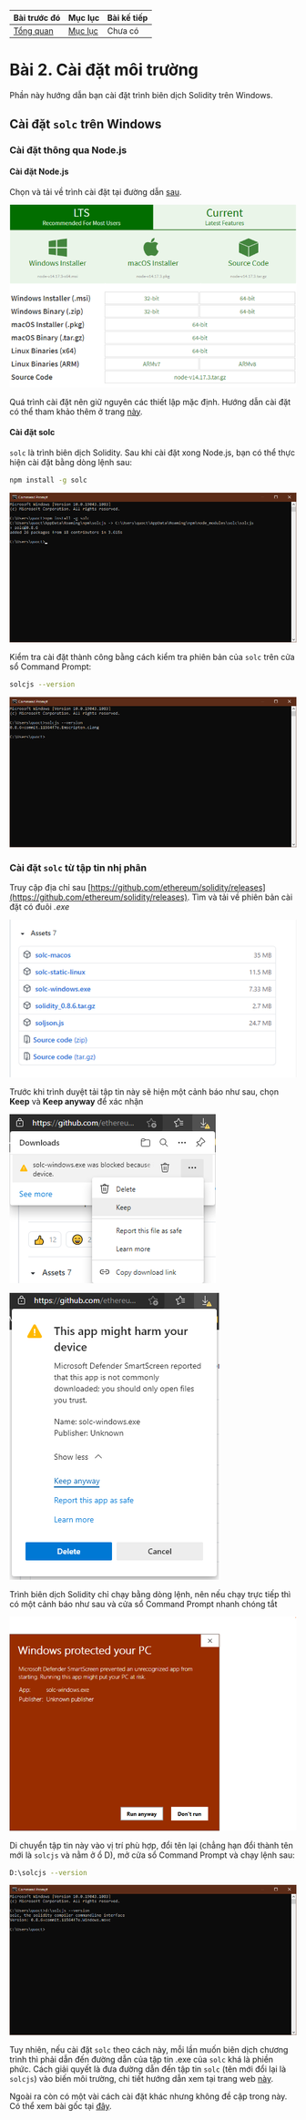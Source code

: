 |Bài trước đó|Mục lục|Bài kế tiếp|
|---|---|---|
|[Tổng quan](1_Overview.md)|[Mục lục](README.md)|Chưa có|

# Bài 2. Cài đặt môi trường

Phần này hướng dẫn bạn cài đặt trình biên dịch Solidity trên Windows.

## Cài đặt `solc` trên Windows

### Cài đặt thông qua Node.js

#### Cài đặt Node.js

Chọn và tải về trình cài đặt tại đường dẫn [sau](https://nodejs.org/en/download/).

![Hinh1](Images/Bai2/Hinh1.png)

Quá trình cài đặt nên giữ nguyên các thiết lập mặc định. Hướng dẫn cài đặt có thể tham khảo thêm ở trang [này](https://openplanning.net/11921/cai-dat-nodejs-tren-windows).

#### Cài đặt solc

`solc` là trình biên dịch Solidity. Sau khi cài đặt xong Node.js, bạn có thể thực hiện cài đặt bằng dòng lệnh sau:

```bash
npm install -g solc
```

![Hinh2](Images/Bai2/Hinh2.png)

Kiểm tra cài đặt thành công bằng cách kiểm tra phiên bản của `solc` trên cửa sổ Command Prompt:

```bash
solcjs --version
```

![Hinh3](Images/Bai2/Hinh3.png)

### Cài đặt `solc` từ tập tin nhị phân

Truy cập địa chỉ sau [https://github.com/ethereum/solidity/releases](https://github.com/ethereum/solidity/releases). Tìm và tải về phiên bản cài đặt có đuôi *.exe*

![Hinh4](Images/Bai2/Hinh4.png)

Trước khi trình duyệt tải tập tin này sẽ hiện một cảnh báo như sau, chọn **Keep** và **Keep anyway** để xác nhận

![Hinh5](Images/Bai2/Hinh5.png)

![Hinh6](Images/Bai2/Hinh6.png)

Trình biên dịch Solidity chỉ chạy bằng dòng lệnh, nên nếu chạy trực tiếp thì có một cảnh báo như sau và cửa sổ Command Prompt nhanh chóng tắt

![Hinh7](Images/Bai2/Hinh7.png)

Di chuyển tập tin này vào vị trí phù hợp, đổi tên lại (chẳng hạn đổi thành tên mới là `solcjs` và nằm ở ổ D), mở cửa sổ Command Prompt và chạy lệnh sau:

```bash
D:\solcjs --version
```

![Hinh8](Images/Bai2/Hinh8.png)

Tuy nhiên, nếu cài đặt `solc` theo cách này, mỗi lần muốn biên dịch chương trình thì phải dẫn đến đường dẫn của tập tin .exe của `solc` khá là phiền phức. Cách giải quyết là đưa đường dẫn đến tập tin `solc` (tên mới đổi lại là `solcjs`) vào biến môi trường, chi tiết hướng dẫn xem tại trang web [này](https://www.codeooze.com/blockchain/solc-hello-world/).

Ngoài ra còn có một vài cách cài đặt khác nhưng không đề cập trong này. Có thể xem bài gốc tại [đây](https://www.tutorialspoint.com/solidity/solidity_environment_setup.htm).
